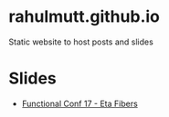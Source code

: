 # rahulmutt.github.io

Static website to host posts and slides

# Slides

- [Functional Conf 17 - Eta Fibers](https://rahulmutt.github.io/slides/fuconf17-eta-fibers/slides.html)
